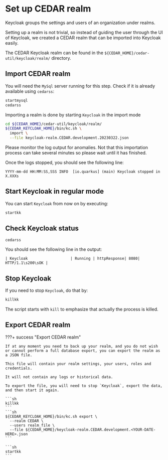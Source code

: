 # Set up CEDAR realm

Keycloak groups the settings and users of an organization under realms.

Setting up a realm is not trivial, so instead of guiding the user through the UI of Keycloak, we created a CEDAR realm that can be imported into Keycloak easily.

The CEDAR Keycloak realm can be found in the `${CEDAR_HOME}/cedar-util/keycloak/realm/` directory.

## Import CEDAR realm

You will need the `MySql` server running for this step. Check if it is already available using `cedarss`:

```sh
startmysql
cedarss
```

Importing a realm is done by starting `Keycloak` in the import mode
```sh
cd ${CEDAR_HOME}/cedar-util/keycloak/realm/
${CEDAR_KEYCLOAK_HOME}/bin/kc.sh \
  import \
  --file keycloak-realm.CEDAR.development.20230322.json
```

Please monitor the log output for anomalies. Not that this importation process can take several minutes so please wait until it has finished.

Once the logs stopped, you should see the following line:
```
YYYY-mm-dd HH:MM:SS,SSS INFO  [io.quarkus] (main) Keycloak stopped in X.XXXs
``` 

## Start Keycloak in regular mode

You can start `Keycloak` from now on by executing:

```sh
startkk
```

## Check Keycloak status
```sh
cedarss
```

You should see the following line in the output:
```
| Keycloak                   | Running | httpResponse| 8080| HTTP/1.1\s200\sOK |
```


## Stop Keycloak

If you need to stop `Keycloak`, do that by:

```sh
killkk
```

The script starts with `kill` to emphasize that actually the process is killed.

## Export CEDAR realm

???+ success "Export CEDAR realm"

    If at any moment you need to back up your realm, and you do not wish or cannot perform a full database export, you can export the realm as a JSON file.

    This file will contain your realm settings, your users, roles and credentials.

    It will not contain any logs or historical data.
    
    To export the file, you will need to stop `Keycloak`, export the data, and then start it again. 

    ```sh
    killkk
    ```
    ```sh
    ${CEDAR_KEYCLOAK_HOME}/bin/kc.sh export \
      --realm CEDAR \
      --users realm_file \
      --file ${CEDAR_HOME}/keycloak-realm.CEDAR.development.<YOUR-DATE-HERE>.json
    ```

    ```sh
    startkk
    ```
 
